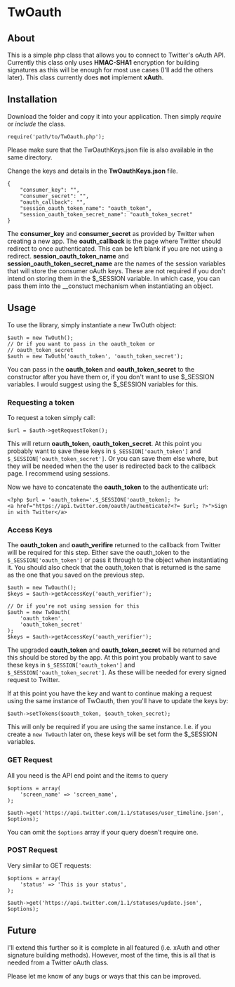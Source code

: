 # TwOauth
## About
This is a simple php class that allows you to connect to Twitter's oAuth API. Currently this class only uses **HMAC-SHA1** encryption for building signatures as this will be enough for most use cases (I'll add the others later). This class currently does **not** implement **xAuth**.

## Installation
Download the folder and copy it into your application. Then simply _require_ or _include_ the class.

	require('path/to/TwOauth.php');

Please make sure that the TwOauthKeys.json file is also available in the same directory.

Change the keys and details in the **TwOauthKeys.json** file.

	{
	    "consumer_key": "",
	    "consumer_secret": "",
	    "oauth_callback": "",
	    "session_oauth_token_name": "oauth_token",
	    "session_oauth_token_secret_name": "oauth_token_secret"
	}
	
The **consumer_key** and **consumer_secret** as provided by Twitter when creating a new app. The **oauth_callback** is the page where Twitter should redirect to once authenticated. This can be left blank if you are not using a redirect. **session_oauth_token_name** and **session_oauth_token_secret_name** are the names of the session variables that will store the consumer oAuth keys. These are not required if you don't intend on storing them in the $_SESSION variable. In which case, you can pass them into the __constuct mechanism when instantiating an object.

## Usage
To use the library, simply instantiate a new TwOuth object:

	$auth = new TwOuth();
	// Or if you want to pass in the oauth_token or 
	// oauth_token_secret
	$auth = new TwOuth('oauth_token', 'oauth_token_secret');

You can pass in the **oauth_token** and **oauth_token_secret** to the constructor after you have them or, if you don't want to use $_SESSION variables. I would suggest using the $_SESSION variables for this.

### Requesting a token
To request a token simply call:

	$url = $auth->getRequestToken();
	
This will return **oauth_token**, **oauth_token_secret**.  At this point you probably want to save these keys in `$_SESSION['oauth_token']` and `$_SESSION['oauth_token_secret']`. Or you can save them else where, but they will be needed when the the user is redirected back to the callback page. I recommend using sessions.

Now we have to concatenate the **oauth_token** to the authenticate url:

	<?php $url = 'oauth_token='.$_SESSION['oauth_token]; ?>
	<a href="https://api.twitter.com/oauth/authenticate?<?= $url; ?>">Sign in with Twitter</a>
	
### Access Keys
The **oauth_token** and **oauth_verifire** returned to the callback from Twitter will be required for this step. Either save the oauth_token to the `$_SESSION['oauth_token']` or pass it through to the object when instantiating it. You should also check that the oauth_token that is returned is the same as the one that you saved on the previous step.

	$auth = new TwOauth();
	$keys = $auth->getAccessKey('oauth_verifier');
	
	// Or if you're not using session for this
	$auth = new TwOauth(
		'oauth_token',
		'oauth_token_secret'
	);
	$keys = $auth->getAccessKey('oauth_verifier');
	
The upgraded **oauth_token** and **oauth_token_secret** will be returned and this should be stored by the app. At this point you probably want to save these keys in `$_SESSION['oauth_token']` and `$_SESSION['oauth_token_secret']`. As these will be needed for every signed request to Twitter.

If at this point you have the key and want to continue making a request using the same instance of TwOauth, then you'll have to update the keys by:

	$auth->setTokens($oauth_token, $oauth_token_secret);
	
This will only be required if you are using the same instance. I.e. if you create a `new TwOauth` later on, these keys will be set form the $_SESSION variables.

### GET Request

All you need is the API end point and the items to query

	$options = array(
		'screen_name' => 'screen_name',
	);
	
	$auth->get('https://api.twitter.com/1.1/statuses/user_timeline.json', $options);
	
You can omit the `$options` array if your query doesn't require one.

### POST Request

Very similar to GET requests:

	$options = array(
		'status' => 'This is your status',
	);
	
	$auth->get('https://api.twitter.com/1.1/statuses/update.json', $options);
	
## Future
I'll extend this further so it is complete in all featured (i.e. xAuth and other signature building methods). However, most of the time, this is all that is needed from a Twitter oAuth class.

Please let me know of any bugs or ways that this can be improved.